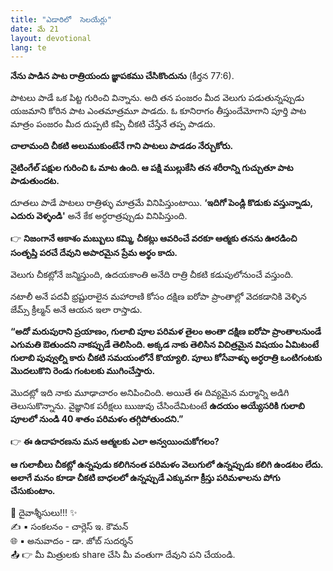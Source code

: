 ```yaml
---
title: "ఎడారిలో  సెలయేర్లు"
date: మే 21
layout: devotional
lang: te
---
```


**నేను పాడిన పాట రాత్రియందు జ్ఞాపకము చేసికొందును**
 (కీర్తన 77:6).

పాటలు పాడే ఒక పిట్ట గురించి విన్నాను. అది తన పంజరం మీద వెలుగు పడుతున్నప్పుడు యజమాని కోరిన పాట ఎంతమాత్రమూ పాడదు. ఓ కూనిరాగం తీస్తుందేమోగాని పూర్తి పాట మాత్రం పంజరం మీద దుప్పటి కప్పి చీకటి చేస్తేనే తప్ప పాడదు.

**చాలామంది చీకటి అలుముకుంటేనే గాని పాటలు పాడడం నేర్చుకోరు.**

 **నైటింగేల్ పక్షుల గురించి ఓ మాట ఉంది. ఆ పక్షి ముల్లుకేసి తన శరీరాన్ని గుచ్చుతూ పాట పాడుతుందట.**

 దూతలు పాడే పాటలు రాత్రిళ్ళు మాత్రమే వినిపిస్తుంటాయి. **‘ఇదిగో పెండ్లి కొడుకు వస్తున్నాడు, ఎదురు వెళ్ళండి'** అనే కేక అర్ధరాత్రప్పుడు వినిపిస్తుంది.

👉 **నిజంగానే ఆకాశం మబ్బులు కమ్మి, చీకట్లు ఆవరించే వరకూ ఆత్మకు తనను ఊరడించి సంతృప్తి పరచే దేవుని అపారమైన ప్రేమ అర్థం కాదు.**

వెలుగు చీకట్లోనే జన్మిస్తుంది, ఉదయకాంతి అనేది రాత్రి చీకటి కడుపులోనుంచే వస్తుంది.

నటాలీ అనే పదవీ భ్రష్టురాలైన మహారాణి కోసం దక్షిణ ఐరోపా ప్రాంతాల్లో వెదకడానికి వెళ్ళిన జేమ్స్ క్రీల్మన్ అనే ఆయన ఇలా రాస్తాడు.

**“అదో మరుపురాని ప్రయాణం, గులాబి పూల పరిమళ తైలం అంతా దక్షిణ ఐరోపా ప్రాంతాలనుండే ఎగుమతి ఔతుందని నాకప్పుడే తెలిసింది. అక్కడ నాకు తెలిసిన విచిత్రమైన విషయం ఏమిటంటే గులాబి పువ్వుల్ని కారు చీకటి సమయంలోనే కొయ్యాలి. పూలు కోసేవాళ్ళు అర్ధరాత్రి ఒంటిగంటకు మొదలుకొని రెండు గంటలకు ముగించేస్తారు.**

మొదట్లో ఇది నాకు మూఢాచారం అనిపించింది. అయితే ఈ దివ్యమైన మర్మాన్ని అడిగి తెలుసుకొన్నాను. వైజ్ఞానిక పరీక్షలు ఋజువు చేసిందేమిటంటే **ఉదయం అయ్యేసరికి గులాబి పూలలో నుండి 40 శాతం పరిమళం తగ్గిపోతుందని.”**

👉 **ఈ ఉదాహరణను మన ఆత్మలకు ఎలా అన్వయించుకోగలం?**

 **ఆ గులాబీలు చీకట్లో ఉన్నపుడు కలిగినంత పరిమళం వెలుగులో ఉన్నప్పుడు కలిగి ఉండటం లేదు. అలాగే మనం కూడా చీకటి బాధలలో ఉన్నప్పుడే ఎక్కువగా క్రీస్తు పరిమళాలను పోగు చేసుకుంటాం.**

<div class="blessing">🙏 <span class="bless-text">దైవాశ్శీసులు!!!</span> ✨</div>

<div class="credit">✍️ <span class="credit-text">▪ సంకలనం - చార్లెస్ ఇ. కౌమన్</span></div>
<div class="credit">🌐 <span class="credit-text">▪ అనువాదం - డా. జోబ్ సుదర్శన్</span></div>


<div class="share">📤 👉 <span class="share-text">మీ మిత్రులకు share చేసి మీ వంతుగా దేవుని పని చేయండి.</span></div>

